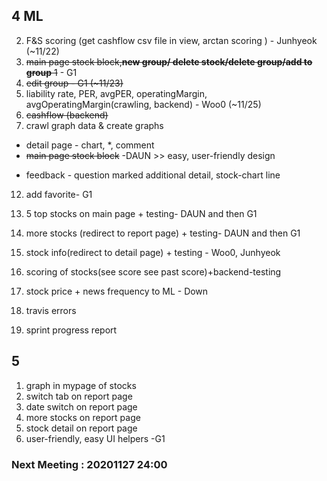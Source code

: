 ## 4 ML

2. F&S scoring (get cashflow csv file in view, arctan scoring ) - Junhyeok (~11/22)
6. ~~main page stock block,**new group/ delete stock/delete group/add to group** 1~~ - G1
8. ~~edit group - G1 (~11/23)~~
9. liability rate, PER, avgPER, operatingMargin, avgOperatingMargin(crawling, backend) - Woo0 (~11/25)
10. ~~cashflow (backend)~~
11. crawl graph data & create graphs
- detail page - chart, *, comment
- ~~main page stock block~~ -DAUN >> easy, user-friendly design
+ feedback - question marked additional detail, stock-chart line
12. add favorite- G1

1. 5 top stocks on main page + testing- DAUN and then G1
2. more stocks (redirect to report page) + testing- DAUN and then G1
3. stock info(redirect to detail page) + testing - Woo0, Junhyeok 
7. scoring of stocks(see score see past score)+backend-testing
1. stock price + news frequency to ML - Down
2. travis errors
3. sprint progress report






## 5 
1. graph in mypage of stocks
2. switch tab on report page
3. date switch on report page
4. more stocks on report page
5. stock detail on report page
8. user-friendly, easy UI helpers -G1

### Next Meeting : 20201127 24:00
